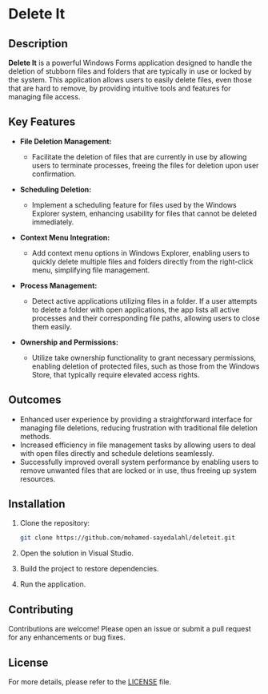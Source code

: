 # Delete It

## Description

**Delete It** is a powerful Windows Forms application designed to handle the deletion of stubborn files and folders that are typically in use or locked by the system. This application allows users to easily delete files, even those that are hard to remove, by providing intuitive tools and features for managing file access.

## Key Features

- **File Deletion Management:** 
  
  - Facilitate the deletion of files that are currently in use by allowing users to terminate processes, freeing the files for deletion upon user confirmation.

- **Scheduling Deletion:**
  
  - Implement a scheduling feature for files used by the Windows Explorer system, enhancing usability for files that cannot be deleted immediately.

- **Context Menu Integration:**
  
  - Add context menu options in Windows Explorer, enabling users to quickly delete multiple files and folders directly from the right-click menu, simplifying file management.

- **Process Management:**
  
  - Detect active applications utilizing files in a folder. If a user attempts to delete a folder with open applications, the app lists all active processes and their corresponding file paths, allowing users to close them easily.

- **Ownership and Permissions:**
  
  - Utilize take ownership functionality to grant necessary permissions, enabling deletion of protected files, such as those from the Windows Store, that typically require elevated access rights.

## Outcomes

- Enhanced user experience by providing a straightforward interface for managing file deletions, reducing frustration with traditional file deletion methods.
- Increased efficiency in file management tasks by allowing users to deal with open files directly and schedule deletions seamlessly.
- Successfully improved overall system performance by enabling users to remove unwanted files that are locked or in use, thus freeing up system resources.

## Installation

1. Clone the repository:
   
   ```bash
   git clone https://github.com/mohamed-sayedalahl/deleteit.git
   ```

2. Open the solution in Visual Studio.

3. Build the project to restore dependencies.

4. Run the application.

## Contributing

Contributions are welcome! Please open an issue or submit a pull request for any enhancements or bug fixes.

## License

For more details, please refer to the [LICENSE](https://github.com/Mohamed-SayedAlAhl/deleteit/blob/main/LICENSE) file.
